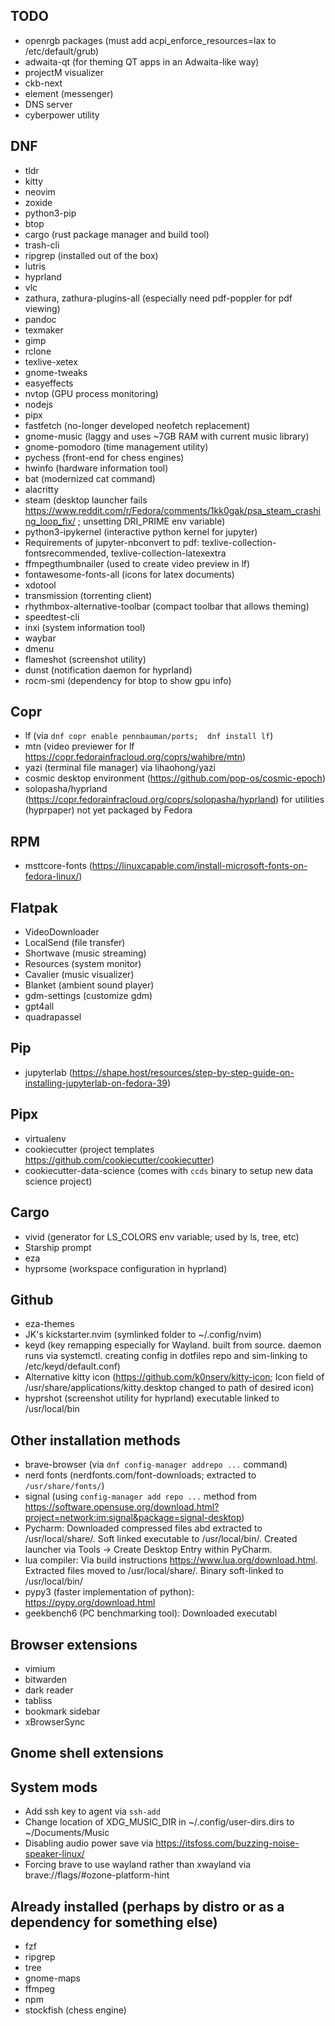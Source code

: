 ## TODO
* openrgb packages  (must add acpi_enforce_resources=lax to /etc/default/grub)
* adwaita-qt (for theming QT apps in an Adwaita-like way)
* projectM visualizer
* ckb-next
* element (messenger)
* DNS server
* cyberpower utility





## DNF
* tldr
* kitty
* neovim
* zoxide
* python3-pip
* btop
* cargo (rust package manager and build tool)
* trash-cli
* ripgrep (installed out of the box)
* lutris
* hyprland
* vlc
* zathura, zathura-plugins-all (especially need pdf-poppler for pdf viewing)
* pandoc
* texmaker
* gimp
* rclone
* texlive-xetex
* gnome-tweaks
* easyeffects
* nvtop (GPU process monitoring)
* nodejs
* pipx
* fastfetch (no-longer developed neofetch replacement)
* gnome-music (laggy and uses ~7GB RAM with current music library)
* gnome-pomodoro (time management utility)
* pychess  (front-end for chess engines)
* hwinfo (hardware information tool)
* bat (modernized cat command)
* alacritty
* steam  (desktop launcher fails https://www.reddit.com/r/Fedora/comments/1kk0gak/psa_steam_crashing_loop_fix/ ; unsetting DRI_PRIME env variable)
* python3-ipykernel (interactive python kernel for jupyter)
* Requirements of jupyter-nbconvert to pdf:  texlive-collection-fontsrecommended, texlive-collection-latexextra
* ffmpegthumbnailer (used to create video preview in lf)
* fontawesome-fonts-all (icons for latex documents)
* xdotool
* transmission (torrenting client)
* rhythmbox-alternative-toolbar (compact toolbar that allows theming)
* speedtest-cli
* inxi (system information tool)
* waybar
* dmenu
* flameshot (screenshot utility)
* dunst (notification daemon for hyprland)
* rocm-smi (dependency for btop to show gpu info)



## Copr
* lf  (via `dnf copr enable pennbauman/ports;  dnf install lf`)
* mtn (video previewer for lf https://copr.fedorainfracloud.org/coprs/wahibre/mtn)
* yazi (terminal file manager) via lihaohong/yazi 
* cosmic desktop environment (https://github.com/pop-os/cosmic-epoch)
* solopasha/hyprland (https://copr.fedorainfracloud.org/coprs/solopasha/hyprland) for utilities (hyprpaper) not yet packaged by Fedora



## RPM
* msttcore-fonts (https://linuxcapable.com/install-microsoft-fonts-on-fedora-linux/)



## Flatpak
* VideoDownloader
* LocalSend (file transfer)
* Shortwave (music streaming)
* Resources (system monitor)
* Cavalier (music visualizer)
* Blanket (ambient sound player)
* gdm-settings (customize gdm)
* gpt4all
* quadrapassel

## Pip
* jupyterlab (https://shape.host/resources/step-by-step-guide-on-installing-jupyterlab-on-fedora-39)




## Pipx
* virtualenv
* cookiecutter  (project templates https://github.com/cookiecutter/cookiecutter)
* cookiecutter-data-science (comes with `ccds` binary to setup new data science project)




## Cargo
* vivid (generator for LS_COLORS env variable; used by ls, tree, etc)
* Starship prompt
* eza
* hyprsome (workspace configuration in hyprland)





## Github
* eza-themes
* JK's kickstarter.nvim  (symlinked folder to ~/.config/nvim)
* keyd (key remapping especially for Wayland.  built from source.  daemon runs via systemctl.  creating config in dotfiles repo and sim-linking to /etc/keyd/default.conf)
* Alternative kitty icon (https://github.com/k0nserv/kitty-icon; Icon field of /usr/share/applications/kitty.desktop changed to path of desired icon)
* hyprshot (screenshot utility for hyprland) executable linked to /usr/local/bin


## Other installation methods
* brave-browser  (via `dnf config-manager addrepo ...` command)
* nerd fonts (nerdfonts.com/font-downloads; extracted to `/usr/share/fonts/`)
* signal (using `config-manager add repo ...` method from https://software.opensuse.org/download.html?project=network:im:signal&package=signal-desktop)
* Pycharm:  Downloaded compressed files abd extracted to /usr/local/share/.  Soft linked executable to /usr/local/bin/.  Created launcher via Tools -> Create Desktop Entry within PyCharm.
* lua compiler:  Via build instructions https://www.lua.org/download.html.  Extracted files moved to /usr/local/share/.  Binary soft-linked to /usr/local/bin/
* pypy3 (faster implementation of python):  https://pypy.org/download.html
* geekbench6 (PC benchmarking tool):  Downloaded executabl




## Browser extensions
* vimium
* bitwarden
* dark reader
* tabliss
* bookmark sidebar
* xBrowserSync





## Gnome shell extensions






## System mods
* Add ssh key to agent via `ssh-add`
* Change location of XDG_MUSIC_DIR in ~/.config/user-dirs.dirs to ~/Documents/Music
* Disabling audio power save via https://itsfoss.com/buzzing-noise-speaker-linux/
* Forcing brave to use wayland rather than xwayland via brave://flags/#ozone-platform-hint


## Already installed (perhaps by distro or as a dependency for something else)
* fzf
* ripgrep 
* tree
* gnome-maps
* ffmpeg
* npm
* stockfish (chess engine) 
